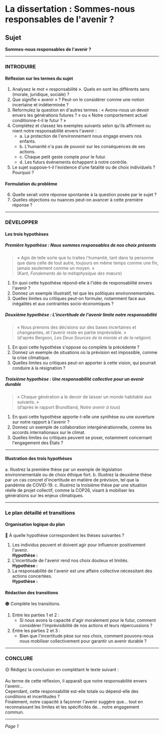 # La dissertation : Sommes-nous responsables de l'avenir ?

## Sujet
**Sommes-nous responsables de l'avenir ?**

---

### INTRODUIRE

#### Réflexion sur les termes du sujet

1. Analysez le mot « responsabilité ». Quels en sont les différents sens (morale, juridique, sociale) ?
2. Que signifie « avenir » ? Peut-on le considérer comme une notion incertaine et indéterminée ?
3. Reformulez la question en d'autres termes : « Avons-nous un devoir envers les générations futures ? » ou « Notre comportement actuel conditionne-t-il le futur ? »
4. Complétez et classez les exemples suivants selon qu'ils affirment ou nient notre responsabilité envers l'avenir :
   - a. La protection de l'environnement nous engage envers nos enfants.
   - b. L'humanité n'a pas de pouvoir sur les conséquences de ses actions.
   - c. Chaque petit geste compte pour le futur.
   - d. Les futurs événements échappent à notre contrôle.
5. Le sujet suppose-t-il l'existence d'une fatalité ou de choix individuels ? Pourquoi ?

#### Formulation du problème

6. Quelle serait votre réponse spontanée à la question posée par le sujet ?
7. Quelles objections ou nuances peut-on avancer à cette première réponse ?

---

### DÉVELOPPER

#### Les trois hypothèses

##### Première hypothèse : Nous sommes responsables de nos choix présents

> « Agis de telle sorte que tu traites l'humanité, tant dans ta personne que dans celle de tout autre, toujours en même temps comme une fin, jamais seulement comme un moyen. »  
> (Kant, *Fondements de la métaphysique des mœurs*)

1. En quoi cette hypothèse répond-elle à l'idée de responsabilité envers l'avenir ?
2. Donnez un exemple illustratif, tel que les politiques environnementales.
3. Quelles limites ou critiques peut-on formuler, notamment face aux inégalités et aux contraintes socio-économiques ?

##### Deuxième hypothèse : L'incertitude de l'avenir limite notre responsabilité

> « Nous prenons des décisions sur des bases incertaines et changeantes, et l'avenir reste en partie imprévisible. »  
> (d'après Bergson, *Les Deux Sources de la morale et de la religion*)

1. En quoi cette hypothèse s'oppose ou complète la précédente ?
2. Donnez un exemple de situations où la prévision est impossible, comme la crise climatique.
3. Quelles limites ou critiques peut-on apporter à cette vision, qui pourrait conduire à la résignation ?

##### Troisième hypothèse : Une responsabilité collective pour un avenir durable

> « Chaque génération a le devoir de laisser un monde habitable aux suivants. »  
> (d’après le rapport Brundtland, *Notre avenir à tous*)

1. En quoi cette hypothèse apporte-t-elle une synthèse ou une ouverture sur notre rapport à l'avenir ?
2. Donnez un exemple de collaboration intergénérationnelle, comme les accords internationaux sur le climat.
3. Quelles limites ou critiques peuvent se poser, notamment concernant l'engagement des États ?

---

#### Illustration des trois hypothèses

a. Illustrez la première thèse par un exemple de législation environnementale ou de choix éthique fort.
b. Illustrez la deuxième thèse par un cas concret d'incertitude en matière de prévision, tel que la pandémie de COVID-19.
c. Illustrez la troisième thèse par une situation réelle de projet collectif, comme la COP26, visant à mobiliser les générations sur les enjeux climatiques.

---

### Le plan détaillé et transitions

#### Organisation logique du plan

🔴 À quelle hypothèse correspondent les thèses suivantes ?

1. Les individus peuvent et doivent agir pour influencer positivement l'avenir.  
   **Hypothèse :**
2. L'incertitude de l'avenir rend nos choix douteux et limités.  
   **Hypothèse :**
3. La responsabilité de l'avenir est une affaire collective nécessitant des actions concertées.  
   **Hypothèse :**

#### Rédaction des transitions

🟠 Complète les transitions.

1. Entre les parties 1 et 2 :  
   - Si nous avons la capacité d'agir moralement pour le futur, comment considérer l'imprévisibilité de nos actions et leurs répercussions ?
2. Entre les parties 2 et 3 :  
   - Bien que l'incertitude pèse sur nos choix, comment pouvons-nous nous mobiliser collectivement pour garantir un avenir durable ?

---

### CONCLURE

🟡 Rédigez la conclusion en complétant le texte suivant :

Au terme de cette réflexion, il apparaît que notre responsabilité envers l'avenir…  
Cependant, cette responsabilité est-elle totale ou dépend-elle des conditions et incertitudes ?  
Finalement, notre capacité à façonner l'avenir suggère que… tout en reconnaissant les limites et les spécificités de… notre engagement commun. 

---

*Page 1*